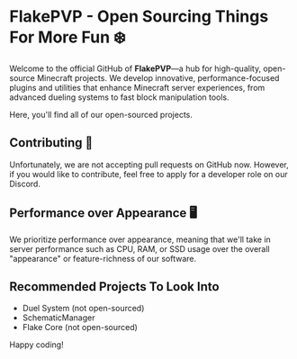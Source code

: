 # FlakePVP - Open Sourcing Things For More Fun ❄️
Welcome to the official GitHub of **FlakePVP**—a hub for high-quality, open-source Minecraft projects. We develop innovative, performance-focused plugins and utilities that enhance Minecraft server experiences, from advanced dueling systems to fast block manipulation tools.

Here, you'll find all of our open-sourced projects.

## Contributing 💖
Unfortunately, we are not accepting pull requests on GitHub now. However, if you would like to contribute, feel free to apply for a developer role on our Discord.

## Performance over Appearance 🖥️
We prioritize performance over appearance, meaning that we'll take in server performance such as CPU, RAM, or SSD usage over the overall "appearance" or feature-richness of our software.

## Recommended Projects To Look Into
- Duel System (not open-sourced)
- SchematicManager
- Flake Core (not open-sourced)

Happy coding!
